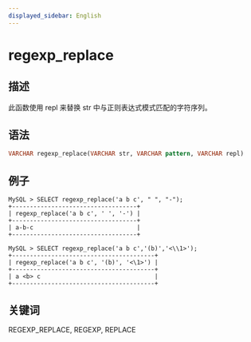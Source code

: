```yaml
---
displayed_sidebar: English
---
```


# regexp_replace

## 描述

此函数使用 repl 来替换 str 中与正则表达式模式匹配的字符序列。

## 语法

```Haskell
VARCHAR regexp_replace(VARCHAR str, VARCHAR pattern, VARCHAR repl)
```

## 例子

```Plain Text
MySQL > SELECT regexp_replace('a b c', " ", "-");
+-----------------------------------+
| regexp_replace('a b c', ' ', '-') |
+-----------------------------------+
| a-b-c                             |
+-----------------------------------+

MySQL > SELECT regexp_replace('a b c','(b)','<\\1>');
+----------------------------------------+
| regexp_replace('a b c', '(b)', '<\1>') |
+----------------------------------------+
| a <b> c                                |
+----------------------------------------+
```

## 关键词

REGEXP_REPLACE, REGEXP, REPLACE